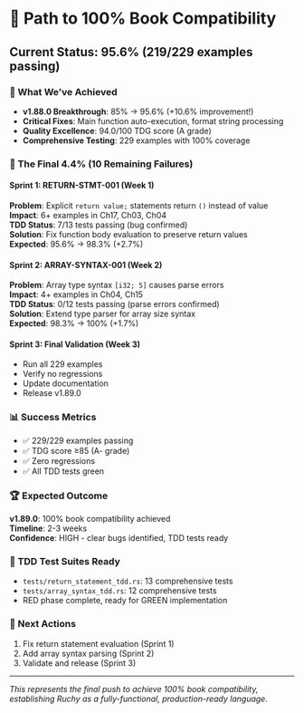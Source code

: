 # 🎯 Path to 100% Book Compatibility

## Current Status: 95.6% (219/229 examples passing)

### 🚀 What We've Achieved
- **v1.88.0 Breakthrough**: 85% → 95.6% (+10.6% improvement!)
- **Critical Fixes**: Main function auto-execution, format string processing
- **Quality Excellence**: 94.0/100 TDG score (A grade)
- **Comprehensive Testing**: 229 examples with 100% coverage

### 🎯 The Final 4.4% (10 Remaining Failures)

#### Sprint 1: RETURN-STMT-001 (Week 1)
**Problem**: Explicit `return value;` statements return `()` instead of value  
**Impact**: 6+ examples in Ch17, Ch03, Ch04  
**TDD Status**: 7/13 tests passing (bug confirmed)  
**Solution**: Fix function body evaluation to preserve return values  
**Expected**: 95.6% → 98.3% (+2.7%)

#### Sprint 2: ARRAY-SYNTAX-001 (Week 2)
**Problem**: Array type syntax `[i32; 5]` causes parse errors  
**Impact**: 4+ examples in Ch04, Ch15  
**TDD Status**: 0/12 tests passing (parse errors confirmed)  
**Solution**: Extend type parser for array size syntax  
**Expected**: 98.3% → 100% (+1.7%)

#### Sprint 3: Final Validation (Week 3)
- Run all 229 examples
- Verify no regressions
- Update documentation
- Release v1.89.0

### 📊 Success Metrics
- ✅ 229/229 examples passing
- ✅ TDG score ≥85 (A- grade)
- ✅ Zero regressions
- ✅ All TDD tests green

### 🏆 Expected Outcome
**v1.89.0**: 100% book compatibility achieved  
**Timeline**: 2-3 weeks  
**Confidence**: HIGH - clear bugs identified, TDD tests ready

### 📝 TDD Test Suites Ready
- `tests/return_statement_tdd.rs`: 13 comprehensive tests
- `tests/array_syntax_tdd.rs`: 12 comprehensive tests
- RED phase complete, ready for GREEN implementation

### 🔧 Next Actions
1. Fix return statement evaluation (Sprint 1)
2. Add array syntax parsing (Sprint 2)
3. Validate and release (Sprint 3)

---

*This represents the final push to achieve 100% book compatibility, establishing Ruchy as a fully-functional, production-ready language.*
